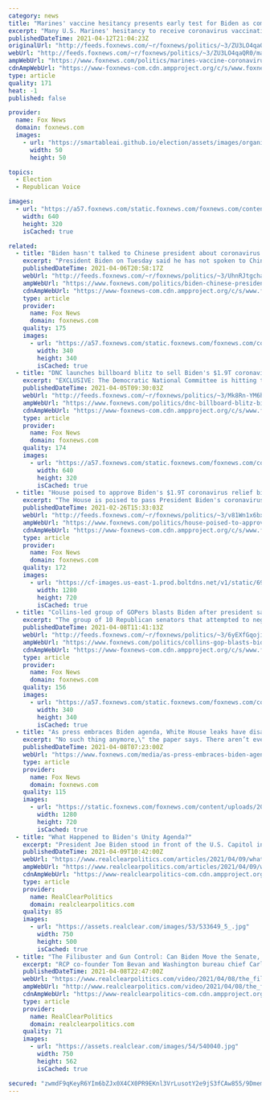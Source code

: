 ```yaml
---
category: news
title: "Marines' vaccine hesitancy presents early test for Biden as commander-in-chief"
excerpt: "Many U.S. Marines' hesitancy to receive coronavirus vaccinations could prove to be a sticking point for President Biden."
publishedDateTime: 2021-04-12T21:04:23Z
originalUrl: "http://feeds.foxnews.com/~r/foxnews/politics/~3/ZU3LO4qaQR0/marines-vaccine-coronavirus-biden-democrats-military"
webUrl: "http://feeds.foxnews.com/~r/foxnews/politics/~3/ZU3LO4qaQR0/marines-vaccine-coronavirus-biden-democrats-military"
ampWebUrl: "https://www.foxnews.com/politics/marines-vaccine-coronavirus-biden-democrats-military.amp"
cdnAmpWebUrl: "https://www-foxnews-com.cdn.ampproject.org/c/s/www.foxnews.com/politics/marines-vaccine-coronavirus-biden-democrats-military.amp"
type: article
quality: 171
heat: -1
published: false

provider:
  name: Fox News
  domain: foxnews.com
  images:
    - url: "https://smartableai.github.io/election/assets/images/organizations/foxnews.com-50x50.jpg"
      width: 50
      height: 50

topics:
  - Election
  - Republican Voice

images:
  - url: "https://a57.foxnews.com/static.foxnews.com/foxnews.com/content/uploads/2021/02/640/320/AP21040647754122.jpg?ve=1&tl=1"
    width: 640
    height: 320
    isCached: true

related:
  - title: "Biden hasn't talked to Chinese president about coronavirus origins"
    excerpt: "President Biden on Tuesday said he has not spoken to Chinese President Xi Jinping about the origins of COVID-19."
    publishedDateTime: 2021-04-06T20:58:17Z
    webUrl: "http://feeds.foxnews.com/~r/foxnews/politics/~3/UhnRJtgchao/biden-chinese-president-xi-jinping-coronavirus-origins"
    ampWebUrl: "https://www.foxnews.com/politics/biden-chinese-president-xi-jinping-coronavirus-origins.amp"
    cdnAmpWebUrl: "https://www-foxnews-com.cdn.ampproject.org/c/s/www.foxnews.com/politics/biden-chinese-president-xi-jinping-coronavirus-origins.amp"
    type: article
    provider:
      name: Fox News
      domain: foxnews.com
    quality: 175
    images:
      - url: "https://a57.foxnews.com/static.foxnews.com/foxnews.com/content/uploads/2020/10/340/340/brooke-singman-headshot.jpg?ve=1&tl=1"
        width: 340
        height: 340
        isCached: true
  - title: "DNC launches billboard blitz to sell Biden's $1.9T coronavirus relief law"
    excerpt: "EXCLUSIVE: The Democratic National Committee is hitting the road in its latest campaign to tout President Biden's $1.9 trillion coronavirus relief plan and call out Republicans who voted against it."
    publishedDateTime: 2021-04-05T09:30:03Z
    webUrl: "http://feeds.foxnews.com/~r/foxnews/politics/~3/Mk8Rn-YM6h8/dnc-billboard-blitz-biden-coronavirus-relief-law"
    ampWebUrl: "https://www.foxnews.com/politics/dnc-billboard-blitz-biden-coronavirus-relief-law.amp"
    cdnAmpWebUrl: "https://www-foxnews-com.cdn.ampproject.org/c/s/www.foxnews.com/politics/dnc-billboard-blitz-biden-coronavirus-relief-law.amp"
    type: article
    provider:
      name: Fox News
      domain: foxnews.com
    quality: 174
    images:
      - url: "https://a57.foxnews.com/static.foxnews.com/foxnews.com/content/uploads/2021/04/640/320/Democratic-National-Committee.2.jpg?ve=1&tl=1"
        width: 640
        height: 320
        isCached: true
  - title: "House poised to approve Biden's $1.9T coronavirus relief bill in Friday vote"
    excerpt: "The House is poised to pass President Biden's coronavirus relief package on a party-line vote Friday and send the $1.9 trillion measure to the Senate as Congress races to provide a fresh round of aid to Americans still reeling from the pandemic."
    publishedDateTime: 2021-02-26T15:33:03Z
    webUrl: "http://feeds.foxnews.com/~r/foxnews/politics/~3/v81Wn1x6bxY/house-poised-to-approve-bidens-1-9t-coronavirus-relief-bill-in-friday-vote"
    ampWebUrl: "https://www.foxnews.com/politics/house-poised-to-approve-bidens-1-9t-coronavirus-relief-bill-in-friday-vote.amp"
    cdnAmpWebUrl: "https://www-foxnews-com.cdn.ampproject.org/c/s/www.foxnews.com/politics/house-poised-to-approve-bidens-1-9t-coronavirus-relief-bill-in-friday-vote.amp"
    type: article
    provider:
      name: Fox News
      domain: foxnews.com
    quality: 172
    images:
      - url: "https://cf-images.us-east-1.prod.boltdns.net/v1/static/694940094001/5849ecf7-8c15-4fea-95f3-4c24ca446e85/0511ed69-9218-4c93-9e69-1929be5c050c/1280x720/match/image.jpg"
        width: 1280
        height: 720
        isCached: true
  - title: "Collins-led group of GOPers blasts Biden after president says they ‘didn’t move an inch’ on COVID compromise"
    excerpt: "The group of 10 Republican senators that attempted to negotiate with President Biden on coronavirus relief slammed the president in a biting statement Wednesday night accusing him of misrepresenting their meeting and its fallout. "
    publishedDateTime: 2021-04-08T11:41:13Z
    webUrl: "http://feeds.foxnews.com/~r/foxnews/politics/~3/6yEXfGqoji4/collins-gop-blasts-biden-covid-compromise"
    ampWebUrl: "https://www.foxnews.com/politics/collins-gop-blasts-biden-covid-compromise.amp"
    cdnAmpWebUrl: "https://www-foxnews-com.cdn.ampproject.org/c/s/www.foxnews.com/politics/collins-gop-blasts-biden-covid-compromise.amp"
    type: article
    provider:
      name: Fox News
      domain: foxnews.com
    quality: 156
    images:
      - url: "https://a57.foxnews.com/static.foxnews.com/foxnews.com/content/uploads/2020/01/340/340/Screen-Shot-2020-01-15-at-11.36.03-AM.png?ve=1&tl=1"
        width: 340
        height: 340
        isCached: true
  - title: "As press embraces Biden agenda, White House leaks have disappeared"
    excerpt: "No such thing anymore,\" the paper says. There aren’t even authorized, self-serving leaks in the mold of \"Joe Biden slammed his fist on the desk and said ‘We’ve got to get this done, failure is not an option.’\" The Trump White House was the leakiest ..."
    publishedDateTime: 2021-04-08T07:23:00Z
    webUrl: "https://www.foxnews.com/media/as-press-embraces-biden-agenda-white-house-leaks-have-disappeared"
    type: article
    provider:
      name: Fox News
      domain: foxnews.com
    quality: 115
    images:
      - url: "https://static.foxnews.com/foxnews.com/content/uploads/2021/03/Psaki-318-3.jpg"
        width: 1280
        height: 720
        isCached: true
  - title: "What Happened to Biden's Unity Agenda?"
    excerpt: "President Joe Biden stood in front of the U.S. Capitol in the wake of the Jan. 6 riots and delivered his inaugural address."
    publishedDateTime: 2021-04-09T10:42:00Z
    webUrl: "https://www.realclearpolitics.com/articles/2021/04/09/what_happened_to_bidens_unity_agenda_145556.html"
    ampWebUrl: "https://www.realclearpolitics.com/articles/2021/04/09/what_happened_to_bidens_unity_agenda_145556.amp.html"
    cdnAmpWebUrl: "https://www-realclearpolitics-com.cdn.ampproject.org/c/s/www.realclearpolitics.com/articles/2021/04/09/what_happened_to_bidens_unity_agenda_145556.amp.html"
    type: article
    provider:
      name: RealClearPolitics
      domain: realclearpolitics.com
    quality: 85
    images:
      - url: "https://assets.realclear.com/images/53/533649_5_.jpg"
        width: 750
        height: 500
        isCached: true
  - title: "The Filibuster and Gun Control: Can Biden Move the Senate, or Will Joe Manchin Move the President?"
    excerpt: "RCP co-founder Tom Bevan and Washington bureau chief Carl Cannon discuss today's takeaway from the world of politics."
    publishedDateTime: 2021-04-08T22:47:00Z
    webUrl: "https://www.realclearpolitics.com/video/2021/04/08/the_filibuster_and_gun_control_can_biden_move_the_senate_or_will_joe_manchin_move_the_president.html#!"
    ampWebUrl: "http://www.realclearpolitics.com/video/2021/04/08/the_filibuster_and_gun_control_can_biden_move_the_senate_or_will_joe_manchin_move_the_president.amp.html"
    cdnAmpWebUrl: "https://www-realclearpolitics-com.cdn.ampproject.org/c/www.realclearpolitics.com/video/2021/04/08/the_filibuster_and_gun_control_can_biden_move_the_senate_or_will_joe_manchin_move_the_president.amp.html"
    type: article
    provider:
      name: RealClearPolitics
      domain: realclearpolitics.com
    quality: 71
    images:
      - url: "https://assets.realclear.com/images/54/540040.jpg"
        width: 750
        height: 562
        isCached: true

secured: "zwmdF9qKeyR6YIm6bZJx0X4CX0PR9EKnl3VrLusotY2e9jS3fCAw855/9DmemXvzS9eevl4xLq5AkgQmDvbdllS1SCSDkWD57SsXx8IkhJDJhHQlqBf0auwmXrYc138YfQYUvvppVq8bd50x9adjQ25mGQcikBdYwvZFq3FcY/pOmUTYxO5p0uBLWQgQlybzFJoDBNIr/Tx4TmJ9EbziDP9OR4vYutXSOLU/90cJlRvsx3gUCPqwZnOAbm0Zgx2y5hZrg0UC6w0MTRigKvrSiG1tGVMFpHHdsr8LC/13FG+wC+YpQsqmb8pPDze31jwvZMOE+Jzvp1uIl8B9zAwZ4Zy3Z3hUIWQsLQUnzISBz0U=;+bex83crvESt6gGuN1YXOQ=="
---
```


